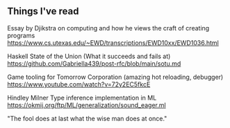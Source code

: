 ## Things I've read

Essay by Djikstra on computing and how he views the craft of creating programs
https://www.cs.utexas.edu/~EWD/transcriptions/EWD10xx/EWD1036.html

Haskell State of the Union (What it succeeds and fails at)
https://github.com/Gabriella439/post-rfc/blob/main/sotu.md

Game tooling for Tomorrow Corporation (amazing hot reloading, debugger)
https://www.youtube.com/watch?v=72y2EC5fkcE

Hindley Milner Type inference implementation in ML
https://okmij.org/ftp/ML/generalization/sound_eager.ml

"The fool does at last what the wise man does at once."